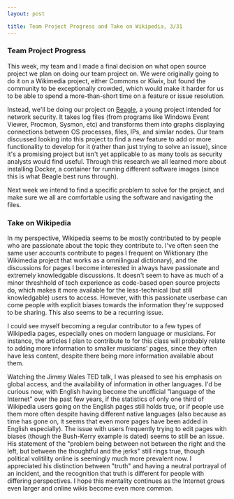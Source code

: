 ```yaml
---
layout: post

title: Team Project Progress and Take on Wikipedia, 3/31
---
```


### Team Project Progress
This week, my team and I made a final decision on what open source project we plan on doing our team project on. We were originally going to do it on a Wikimedia project, either Commons or Kiwix, but found the community to be exceptionally crowded, which would make it harder for us to be able to spend a more-than-short time on a feature or issue resolution.

Instead, we'll be doing our project on [Beagle](https://github.com/yampelo/beagle/), a young project intended for network security. It takes log files (from programs like Windows Event Viewer, Procmon, Sysmon, etc) and transforms them into graphs displaying connections between OS processes, files, IPs, and similar nodes. Our team discussed looking into this project to find a new feature to add or more functionality to develop for it (rather than just trying to solve an issue), since it's a promising project but isn't yet applicable to as many tools as security analysts would find useful. Through this research we all learned more about installing Docker, a container for running different software images (since this is what Beagle best runs through).

Next week we intend to find a specific problem to solve for the project, and make sure we all are comfortable using the software and navigating the files.

### Take on Wikipedia

In my perspective, Wikipedia seems to be mostly contributed to by people who are passionate about the topic they contribute to. I've often seen the same user accounts contribute to pages I frequent on Wiktionary (the Wikimedia project that works as a omnilingual dictionary), and the discussions for pages I become interested in always have passionate and extremely knowledgable discussions. It doesn't seem to have as much of a minor threshhold of tech experience as code-based open source projects do, which makes it more available for the less-technical (but still knowledgable) users to access. However, with this passionate userbase can come people with explicit biases towards the information they're supposed to be sharing. This also seems to be a recurring issue. 

I could see myself becoming a regular contributor to a few types of Wikipedia pages, especially ones on modern language or musicians. For instance, the articles I plan to contribute to for this class will probably relate to adding more information to smaller musicians' pages, since they often have less content, despite there being more information available about them.

Watching the Jimmy Wales TED talk, I was pleased to see his emphasis on global access, and the availability of information in other languages. I'd be curious now, with English having become the unofficial "language of the Internet" over the past few years, if the statistics of only one third of Wikipedia users going on the English pages still holds true, or if people use them more often despite having different native languages (also because as time has gone on, it seems that even more pages have been added in English especially). The issue with users frequently trying to edit pages with biases (though the Bush-Kerry example is dated) seems to still be an issue. His statement of the "problem being between not between the right and the left, but between the thoughtful and the jerks" still rings true, though political volitility online is seemingly much more prevalent now. I appreciated his distinction between "truth" and having a neutral portrayal of an incident, and the recognition that truth is different for people with differing perspectives. I hope this mentality continues as the Internet grows even larger and online wikis become even more common. 
